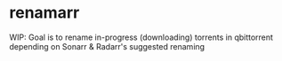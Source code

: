# renamarr
WIP: Goal is to rename in-progress (downloading) torrents in qbittorrent depending on Sonarr &amp; Radarr's suggested renaming
